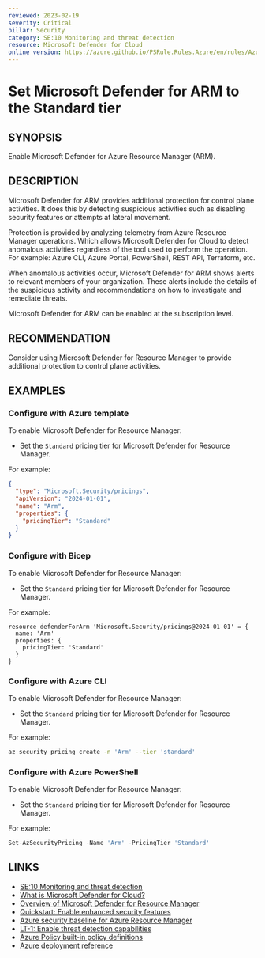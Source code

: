 ```yaml
---
reviewed: 2023-02-19
severity: Critical
pillar: Security
category: SE:10 Monitoring and threat detection
resource: Microsoft Defender for Cloud
online version: https://azure.github.io/PSRule.Rules.Azure/en/rules/Azure.Defender.Arm/
---
```


# Set Microsoft Defender for ARM to the Standard tier

## SYNOPSIS

Enable Microsoft Defender for Azure Resource Manager (ARM).

## DESCRIPTION

Microsoft Defender for ARM provides additional protection for control plane activities.
It does this by detecting suspicious activities such as disabling security features or attempts at lateral movement.

Protection is provided by analyzing telemetry from Azure Resource Manager operations.
Which allows Microsoft Defender for Cloud to detect anomalous activities regardless of the tool used to perform the operation.
For example: Azure CLI, Azure Portal, PowerShell, REST API, Terraform, etc.

When anomalous activities occur, Microsoft Defender for ARM shows alerts to relevant members of your organization.
These alerts include the details of the suspicious activity and recommendations on how to investigate and remediate threats.

Microsoft Defender for ARM can be enabled at the subscription level.

## RECOMMENDATION

Consider using Microsoft Defender for Resource Manager to provide additional protection to control plane activities.

## EXAMPLES

### Configure with Azure template

To enable Microsoft Defender for Resource Manager:

- Set the `Standard` pricing tier for Microsoft Defender for Resource Manager.

For example:

```json
{
  "type": "Microsoft.Security/pricings",
  "apiVersion": "2024-01-01",
  "name": "Arm",
  "properties": {
    "pricingTier": "Standard"
  }
}
```

### Configure with Bicep

To enable Microsoft Defender for Resource Manager:

- Set the `Standard` pricing tier for Microsoft Defender for Resource Manager.

For example:

```bicep
resource defenderForArm 'Microsoft.Security/pricings@2024-01-01' = {
  name: 'Arm'
  properties: {
    pricingTier: 'Standard'
  }
}
```

<!-- external:avm avm/ptn/security/security-center armPricingTier -->

### Configure with Azure CLI

To enable Microsoft Defender for Resource Manager:

- Set the `Standard` pricing tier for Microsoft Defender for Resource Manager.

For example:

```bash
az security pricing create -n 'Arm' --tier 'standard'
```

### Configure with Azure PowerShell

To enable Microsoft Defender for Resource Manager:

- Set the `Standard` pricing tier for Microsoft Defender for Resource Manager.

For example:

```powershell
Set-AzSecurityPricing -Name 'Arm' -PricingTier 'Standard'
```

## LINKS

- [SE:10 Monitoring and threat detection](https://learn.microsoft.com/azure/well-architected/security/monitor-threats)
- [What is Microsoft Defender for Cloud?](https://learn.microsoft.com/azure/defender-for-cloud/defender-for-cloud-introduction)
- [Overview of Microsoft Defender for Resource Manager](https://learn.microsoft.com/azure/defender-for-cloud/defender-for-resource-manager-introduction)
- [Quickstart: Enable enhanced security features](https://learn.microsoft.com/azure/defender-for-cloud/enable-enhanced-security)
- [Azure security baseline for Azure Resource Manager](https://learn.microsoft.com/security/benchmark/azure/baselines/azure-resource-manager-security-baseline)
- [LT-1: Enable threat detection capabilities](https://learn.microsoft.com/security/benchmark/azure/baselines/azure-resource-manager-security-baseline#lt-1-enable-threat-detection-capabilities)
- [Azure Policy built-in policy definitions](https://learn.microsoft.com/azure/governance/policy/samples/built-in-policies#security-center)
- [Azure deployment reference](https://learn.microsoft.com/azure/templates/microsoft.security/pricings)
